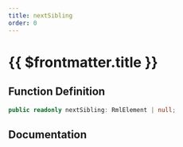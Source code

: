 ```yaml
---
title: nextSibling
order: 0
---
```


# {{ $frontmatter.title }}

## Function Definition

```ts
public readonly nextSibling: RmlElement | null;
```

## Documentation

<!--@include: ./parts/nextSibling.md-->
